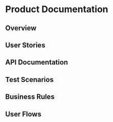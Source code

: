 # Product Documentation

## Overview
<!-- Add your product overview here -->

## User Stories
<!-- Add user stories here -->

## API Documentation
<!-- Add API endpoints and specifications here -->

## Test Scenarios
<!-- Add test scenarios and acceptance criteria here -->

## Business Rules
<!-- Add business rules and constraints here -->

## User Flows
<!-- Add user journey flows here -->
